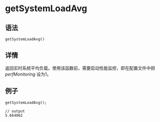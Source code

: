 # getSystemLoadAvg

## 语法

`getSystemLoadAvg()`

## 详情

返回实时系统平均负载。使用该函数前，需要启动性能监控，即在配置文件中把 *perfMonitoring* 设为1。

## 例子

```
getSystemLoadAvg();

// output
5.664062
```

